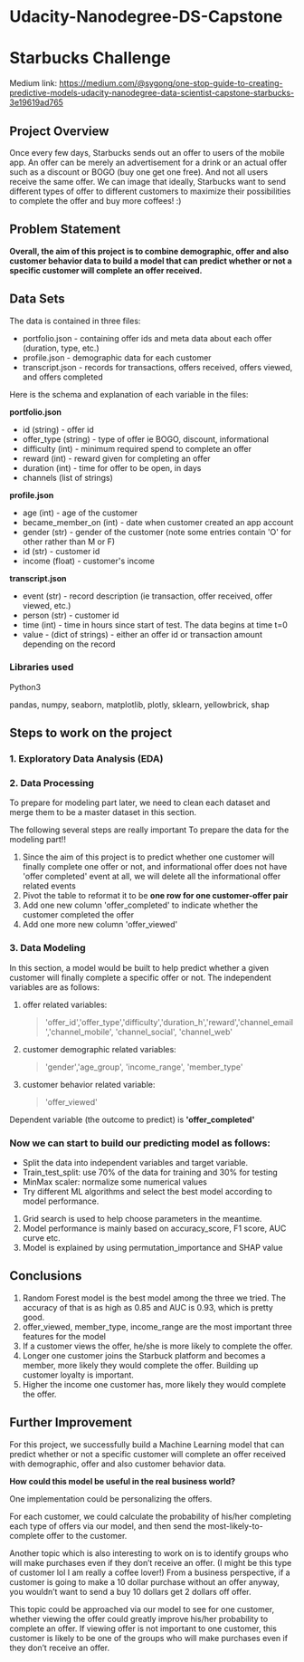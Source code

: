# Udacity-Nanodegree-DS-Capstone 
# Starbucks Challenge
Medium link: https://medium.com/@sygong/one-stop-guide-to-creating-predictive-models-udacity-nanodegree-data-scientist-capstone-starbucks-3e19619ad765
## Project Overview
Once every few days, Starbucks sends out an offer to users of the mobile app. An offer can be merely an advertisement for a drink or an actual offer such as a discount or BOGO (buy one get one free). And not all users receive the same offer. We can image that ideally, Starbucks want to send different types of offer to different customers to maximize their possibilities to complete the offer and buy more coffees! :)

## Problem Statement
<b> Overall, the aim of this project is to combine demographic, offer and also customer behavior data to build a model that can predict whether or not a specific customer will complete an offer received.</b>

## Data Sets

The data is contained in three files:

* portfolio.json - containing offer ids and meta data about each offer (duration, type, etc.)
* profile.json - demographic data for each customer
* transcript.json - records for transactions, offers received, offers viewed, and offers completed

Here is the schema and explanation of each variable in the files:

**portfolio.json**
* id (string) - offer id
* offer_type (string) - type of offer ie BOGO, discount, informational
* difficulty (int) - minimum required spend to complete an offer
* reward (int) - reward given for completing an offer
* duration (int) - time for offer to be open, in days
* channels (list of strings)

**profile.json**
* age (int) - age of the customer 
* became_member_on (int) - date when customer created an app account
* gender (str) - gender of the customer (note some entries contain 'O' for other rather than M or F)
* id (str) - customer id
* income (float) - customer's income

**transcript.json**
* event (str) - record description (ie transaction, offer received, offer viewed, etc.)
* person (str) - customer id
* time (int) - time in hours since start of test. The data begins at time t=0
* value - (dict of strings) - either an offer id or transaction amount depending on the record

### Libraries used

Python3

pandas, numpy, seaborn, matplotlib, plotly, sklearn, yellowbrick, shap

## Steps to work on the project
### 1. Exploratory Data Analysis (EDA)
### 2. Data Processing
To prepare for modeling part later, we need to clean each dataset and merge them to be a master dataset in this section.

The following several steps are really important To prepare the data for the modeling part!!
1. Since the aim of this project is to predict whether one customer will finally complete one offer or not, and informational offer does not have 'offer completed' event at all, we will delete all the informational offer related events
2. Pivot the table to reformat it to be <b>one row for one customer-offer pair </b>
3. Add one new column 'offer_completed' to indicate whether the customer completed the offer 
4. Add one more new column 'offer_viewed'
### 3. Data Modeling
In this section, a model would be built to help predict whether a given customer will finally complete a specific offer or not.
The independent variables are as follows:
1. offer related variables:

    >'offer_id','offer_type','difficulty','duration_h','reward','channel_email','channel_mobile', 'channel_social', 'channel_web'

2. customer demographic related variables:

    >'gender','age_group', 'income_range', 'member_type'
    
3. customer behavior related variable:
    > 'offer_viewed'
    
Dependent variable (the outcome to predict) is  <b>'offer_completed'</b>

### Now we can start to build our predicting model as follows:

* Split the data into independent variables and target variable.
* Train_test_split: use 70% of the data for training and 30% for testing
* MinMax scaler: normalize some numerical values
* Try different ML algorithms and select the best model according to model performance.
1. Grid search is used to help choose parameters in the meantime.
2. Model performance is mainly based on accuracy_score, F1 score, AUC curve etc.
3. Model is explained by using permutation_importance and SHAP value

## Conclusions
1. Random Forest model is the best model among the three we tried. The accuracy of that is as high as 0.85 and AUC is 0.93, which is pretty good.
2. offer_viewed, member_type, income_range are the most important three features for the model
3. If a customer views the offer, he/she is more likely to complete the offer.
4. Longer one customer joins the Starbuck platform and becomes a member, more likely they would complete the offer. Building up customer loyalty is important.
5. Higher the income one customer has, more likely they would complete the offer.

## Further Improvement
For this project, we successfully build a Machine Learning model that can predict whether or not a specific customer will complete an offer received with demographic, offer and also customer behavior data.

<b>How could this model be useful in the real business world? </b>

One implementation could be personalizing the offers.

For each customer, we could calculate the probability of his/her completing each type of offers via our model, and then send the most-likely-to-complete offer to the customer.

Another topic which is also interesting to work on is to identify groups who will make purchases even if they don’t receive an offer. (I might be this type of customer lol I am really a coffee lover!) From a business perspective, if a customer is going to make a 10 dollar purchase without an offer anyway, you wouldn’t want to send a buy 10 dollars get 2 dollars off offer.

This topic could be approached via our model to see for one customer, whether viewing the offer could greatly improve his/her probability to complete an offer. If viewing offer is not important to one customer, this customer is likely to be one of the groups who will make purchases even if they don’t receive an offer.
